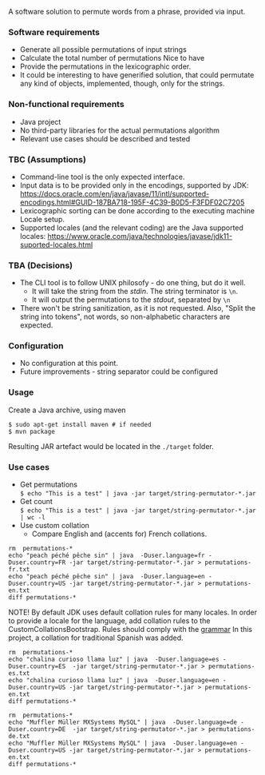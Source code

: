 A software solution to permute words from a phrase, provided via input.

### Software requirements
- Generate all possible permutations of input strings
- Calculate the total number of permutations
Nice to have
- Provide the permutations in the lexicographic order.
- It could be interesting to have generified solution, that could permutate any kind of objects, implemented, though, only for the strings.

### Non-functional requirements
- Java project
- No third-party libraries for the actual permutations algorithm
- Relevant use cases should be described and tested

### TBC (Assumptions)
- Command-line tool is the only expected interface.
- Input data is to be provided only in the encodings, supported by JDK: https://docs.oracle.com/en/java/javase/11/intl/supported-encodings.html#GUID-187BA718-195F-4C39-B0D5-F3FDF02C7205
- Lexicographic sorting can be done according to the executing machine Locale setup.
- Supported locales (and the relevant coding) are the Java supported locales: https://www.oracle.com/java/technologies/javase/jdk11-suported-locales.html

### TBA (Decisions)
- The CLI tool is to follow UNIX philosofy - do one thing, but do it well.
  - It will take the string from the _stdin_. The string terminator is `\n`.
  - It will output the permutations to the _stdout_, separated by `\n`
- There won't be string sanitization, as it is not requested. Also, "Split the string into tokens", not words, so non-alphabetic characters are expected.

### Configuration
- No configuration at this point.
- Future improvements - string separator could be configured

### Usage
Create a Java archive, using maven
```
$ sudo apt-get install maven # if needed
$ mvn package
```
Resulting JAR artefact would be located in the `./target` folder. 

### Use cases
- Get permutations \
`$ echo "This is a test" | java -jar target/string-permutator-*.jar`
- Get count \
`$ echo "This is a test" | java -jar target/string-permutator-*.jar | wc -l`
- Use custom collation
  - Compare English and (accents for) French collations.
```
rm  permutations-*
echo "peach péché pêche sin" | java  -Duser.language=fr -Duser.country=FR -jar target/string-permutator-*.jar > permutations-fr.txt
echo "peach péché pêche sin" | java  -Duser.language=en -Duser.country=US -jar target/string-permutator-*.jar > permutations-en.txt
diff permutations-*
```

NOTE! By default JDK uses default collation rules for many locales. In order to provide a locale for the language,
add collation rules to the CustomCollationsBootstrap. Rules should comply with the [grammar](https://docs.oracle.com/javase/8/docs/api/java/text/RuleBasedCollator.html)
In this project, a collation for traditional Spanish was added. 
```
rm  permutations-*
echo "chalina curioso llama luz" | java  -Duser.language=es -Duser.country=ES  -jar target/string-permutator-*.jar > permutations-es.txt
echo "chalina curioso llama luz" | java  -Duser.language=en -Duser.country=US -jar target/string-permutator-*.jar > permutations-en.txt
diff permutations-*
```
```
rm  permutations-*
echo "Muffler Müller MXSystems MySQL" | java  -Duser.language=de -Duser.country=DE  -jar target/string-permutator-*.jar > permutations-de.txt
echo "Muffler Müller MXSystems MySQL" | java  -Duser.language=en -Duser.country=US -jar target/string-permutator-*.jar > permutations-en.txt
diff permutations-*
```

